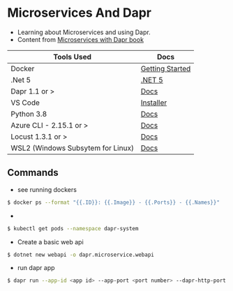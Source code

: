 # Microservices And Dapr

- Learning about Microservices and using Dapr.
- Content from [Microservices with Dapr book](https://github.com/PacktPublishing/Practical-Microservices-with-Dapr-and-.NET)

| Tools Used | Docs |
| -- | -- |
| Docker | [Getting Started](https://docs.docker.com/get-started/) |
| .Net 5 | [.NET 5](https://docs.microsoft.com/en-us/dotnet/core/whats-new/dotnet-5) |
| Dapr 1.1 or > | [Docs](https://docs.dapr.io/) |
| VS Code | [Installer](https://code.visualstudio.com/) |
| Python 3.8 | [Docs](https://www.python.org/) |
| Azure CLI - 2.15.1 or > | [Docs](https://docs.microsoft.com/en-us/cli/azure/) |
| Locust 1.3.1 or > | [Docs](https://locust.io/ "Load testing tool") |
| WSL2 (Windows Subsytem for Linux) | [Docs](https://docs.microsoft.com/en-us/windows/wsl/about) |

## Commands

- see running dockers
```bash
$ docker ps --format "{{.ID}}: {{.Image}} - {{.Ports}} - {{.Names}}"
```

- 
```bash
$ kubectl get pods --namespace dapr-system
```

- Create a basic web api
```bash
$ dotnet new webapi -o dapr.microservice.webapi
```
- run dapr app
```bash
$ dapr run --app-id <app id> --app-port <port number> --dapr-http-port <port in dapper> dotnet run
```